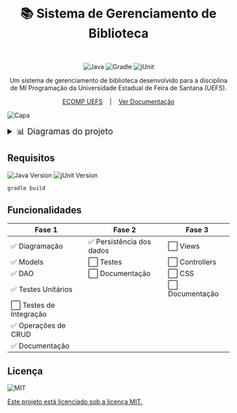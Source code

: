 <div align="center">

# 📚 Sistema de Gerenciamento de Biblioteca
<br>

![Java](https://img.shields.io/badge/Java-%23ED8B00?logo=openjdk&logoColor=white)
![Gradle](https://img.shields.io/badge/Gradle-02303A?logo=gradle&logoColor=white)
![jUnit](https://img.shields.io/badge/jUnit-25A162?logo=junit5&logoColor=white)

Um sistema de gerenciamento de biblioteca desenvolvido para a disciplina de MI Programação da Universidade Estadual de Feira de Santana (UEFS).

[ECOMP UEFS](https://www.ecomp.uefs.br/)&nbsp;&nbsp;&nbsp;&nbsp;|&nbsp;&nbsp;&nbsp;&nbsp;[Ver Documentação](https://thejoseviictor.github.io/SistemaGerenciamentoBiblioteca/)

</div>


![Capa](https://cdn.micaelmuniz.com/img/sistemagerenciamentodebibliotecailustracao2.png)


<details>
    <summary style="font-size: 1.2rem;">📊 Diagramas do projeto</summary>
    
  - <h5>Diagrama de Classes</h5><img src="https://raw.githubusercontent.com/thejoseviictor/SistemaGerenciamentoBiblioteca/main/diagramas/DiagramaClasses.png" alt="Diagrama de Classes" width="100%"/>
  - <h5>Diagrama de Casos de Uso</h5><img src="https://raw.githubusercontent.com/thejoseviictor/SistemaGerenciamentoBiblioteca/main/diagramas/DiagramaCasosUso.png" alt="Diagrama de Casos de Uso" width="100%"/>

</details>


## Requisitos
![Java Version](https://img.shields.io/badge/OpenJDK-20.0.2-yellow) ![jUnit Version](https://img.shields.io/badge/JUnit-4.13.1-blue) 
```bash 
gradle build
```


## Funcionalidades

| Fase 1                 | Fase 2                   | Fase 3         |
|------------------------|--------------------------|----------------|
| ✅ Diagramação          | ✅ Persistência dos dados | ⬜ Views        |
| ✅ Models               | ⬜ Testes                 | ⬜ Controllers  |
| ✅ DAO                  | ⬜ Documentação           | ⬜ CSS          |
| ✅ Testes Unitários     |                          | ⬜ Documentação |
| ⬜ Testes de Integração |                          |                |
| ✅ Operações de CRUD    |                          |                |
| ✅ Documentação         |                          |                |

## Licença

![MIT](https://img.shields.io/github/license/micaelmz/you-shop?style=for-the-badge)

[//]: # ([![FOSSA Status]&#40;https://app.fossa.com/api/projects/git%2Bgithub.com%2Fmicaelmuniz%2Fyoushop.svg?type=large&#41;]&#40;https://app.fossa.com/projects/git%2Bgithub.com%2Fmicaelmuniz%2Fyoushop?ref=badge_large&#41;)

[Este projeto está licenciado sob a licença MIT.](https://github.com/micaelmz/you-shop/blob/master/LICENSE)